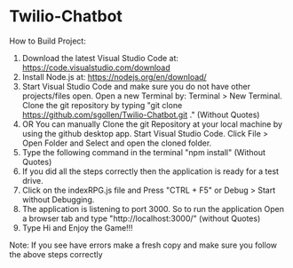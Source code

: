 # Twilio-Chatbot
How to Build Project:
1. Download the latest Visual Studio Code at: https://code.visualstudio.com/download
2. Install Node.js at: https://nodejs.org/en/download/ 
3. Start Visual Studio Code and make sure you do not have other projects/files open.
   Open a new Terminal by: Terminal > New Terminal. Clone the git repository by typing
          "git clone https://github.com/sgollen/Twilio-Chatbot.git ."    (Without Quotes)
3. OR You can manually Clone the git Repository at your local machine by using the github desktop app. 
      Start Visual Studio Code. Click File > Open Folder and Select and open the cloned folder.
4. Type the following command in the terminal 
            "npm install" (Without Quotes)
5. If you did all the steps correctly then the application is ready for a test drive.
6.  Click on the indexRPG.js file and Press "CTRL + F5" or Debug > Start without Debugging.
7. The application is listening to port 3000. So to run the application Open a browser tab and type "http://localhost:3000/" (without Quotes)
8. Type Hi and Enjoy the Game!!!

Note: If you see have errors make a fresh copy and make sure you follow the above steps correctly
